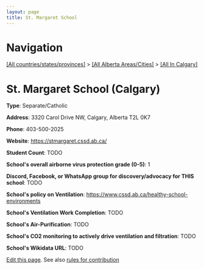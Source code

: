 ```yaml
---
layout: page
title: St. Margaret School
---
```

# Navigation

[[All countries/states/provinces]](../../..) > [[All Alberta Areas/Cities]](../..) > [[All In Calgary]](..)

# St. Margaret School (Calgary)

**Type**: Separate/Catholic

**Address**: 3320 Carol Drive NW, Calgary, Alberta T2L 0K7

**Phone**: 403-500-2025

**Website**: <https://stmargaret.cssd.ab.ca/>

**Student Count**: TODO

**School's overall airborne virus protection grade (0-5)**: 1

**Discord, Facebook, or WhatsApp group for discovery/advocacy for THIS school**: TODO

**School's policy on Ventilation**: <https://www.cssd.ab.ca/healthy-school-environments>

**School's Ventilation Work Completion**: TODO

**School's Air-Purification**: TODO

**School's CO2 monitoring to actively drive ventilation and filtration**: TODO

**School's Wikidata URL**: TODO


[Edit this page](https://github.com/ventilate-schools/AB/edit/main/./Calgary/St._Margaret_School.md). See also [rules for contribution](../../../contribution-rules/)
